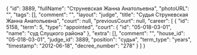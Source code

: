 {
    "id": 3889,
    "fullName": "Струневская Жанна Анатольевна",
    "photoURL": "",
    "tags": [],
    "comment": "",
    "layout": "judge",
    "title": "Судья Струневская Жанна Анатольевна",
    "court": null,
    "previousCourt": null,
    "career": [
        {
            "id": 5158,
            "term": 5,
            "type": "appointed",
            "court": {
                "id": "05-018-03-01",
                "name": "суд Слуцкого района"
            },
            "extra": [],
            "comment": "",
            "house_id": "05-018-03-01",
            "judge_id": 3889,
            "position": "судья",
            "term_type": "years",
            "timestamp": "2012-06-18",
            "decree_number": "278"
        }
    ]
}